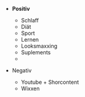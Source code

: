 - **Positiv**
	- Schlaff
	- Diät
	- Sport
	- Lernen
	- Looksmaxxing
	- Suplements
	- 

- Negativ
	- Youtube + Shorcontent
	- Wixxen

